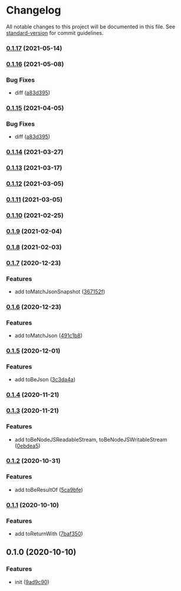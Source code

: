 # Changelog

All notable changes to this project will be documented in this file. See [standard-version](https://github.com/conventional-changelog/standard-version) for commit guidelines.

### [0.1.17](https://github.com/BlackGlory/jest-matchers/compare/v0.1.16...v0.1.17) (2021-05-14)

### [0.1.16](https://github.com/BlackGlory/jest-matchers/compare/v0.1.14...v0.1.16) (2021-05-08)


### Bug Fixes

* diff ([a83d395](https://github.com/BlackGlory/jest-matchers/commit/a83d395a7e051b40aef60b0e7dabbf35ef571e74))

### [0.1.15](https://github.com/BlackGlory/jest-matchers/compare/v0.1.14...v0.1.15) (2021-04-05)


### Bug Fixes

* diff ([a83d395](https://github.com/BlackGlory/jest-matchers/commit/a83d395a7e051b40aef60b0e7dabbf35ef571e74))

### [0.1.14](https://github.com/BlackGlory/jest-matchers/compare/v0.1.13...v0.1.14) (2021-03-27)

### [0.1.13](https://github.com/BlackGlory/jest-matchers/compare/v0.1.12...v0.1.13) (2021-03-17)

### [0.1.12](https://github.com/BlackGlory/jest-matchers/compare/v0.1.11...v0.1.12) (2021-03-05)

### [0.1.11](https://github.com/BlackGlory/jest-matchers/compare/v0.1.10...v0.1.11) (2021-03-05)

### [0.1.10](https://github.com/BlackGlory/jest-matchers/compare/v0.1.9...v0.1.10) (2021-02-25)

### [0.1.9](https://github.com/BlackGlory/jest-matchers/compare/v0.1.8...v0.1.9) (2021-02-04)

### [0.1.8](https://github.com/BlackGlory/jest-matchers/compare/v0.1.7...v0.1.8) (2021-02-03)

### [0.1.7](https://github.com/BlackGlory/jest-matchers/compare/v0.1.6...v0.1.7) (2020-12-23)


### Features

* add toMatchJsonSnapshot ([367152f](https://github.com/BlackGlory/jest-matchers/commit/367152ff913e2056e83faf36e2a6d15c2fe9c667))

### [0.1.6](https://github.com/BlackGlory/jest-matchers/compare/v0.1.5...v0.1.6) (2020-12-23)


### Features

* add toMatchJson ([491c1b8](https://github.com/BlackGlory/jest-matchers/commit/491c1b863d547260f466905d05793a98db02437e))

### [0.1.5](https://github.com/BlackGlory/jest-matchers/compare/v0.1.4...v0.1.5) (2020-12-01)


### Features

* add toBeJson ([3c3da4a](https://github.com/BlackGlory/jest-matchers/commit/3c3da4a8a837064fd224ab4ee8c776fd229b0baa))

### [0.1.4](https://github.com/BlackGlory/jest-matchers/compare/v0.1.3...v0.1.4) (2020-11-21)

### [0.1.3](https://github.com/BlackGlory/jest-matchers/compare/v0.1.2...v0.1.3) (2020-11-21)


### Features

* add toBeNodeJSReadableStream, toBeNodeJSWritableStream ([0ebdea5](https://github.com/BlackGlory/jest-matchers/commit/0ebdea5e20da8edb5a43768d083dc324425feb7f))

### [0.1.2](https://github.com/BlackGlory/jest-matchers/compare/v0.1.1...v0.1.2) (2020-10-31)


### Features

* add toBeResultOf ([5ca9bfe](https://github.com/BlackGlory/jest-matchers/commit/5ca9bfee4303117a3e41f067a7d4826a7f421c78))

### [0.1.1](https://github.com/BlackGlory/jest-matchers/compare/v0.1.0...v0.1.1) (2020-10-10)


### Features

* add toReturnWith ([7baf350](https://github.com/BlackGlory/jest-matchers/commit/7baf350331d48014e5f31f9727bb3047eaec9bb2))

## 0.1.0 (2020-10-10)


### Features

* init ([9ad9c90](https://github.com/BlackGlory/jest-matchers/commit/9ad9c901b7ca4233268888be7c54f4c13ccf66ee))

